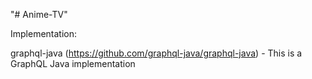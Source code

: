 "# Anime-TV" 


Implementation:


graphql-java (https://github.com/graphql-java/graphql-java) - This is a GraphQL Java implementation
